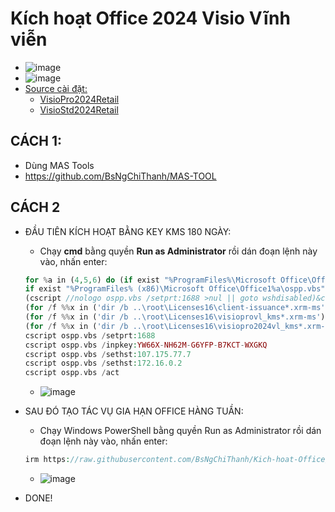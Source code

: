 # Kích hoạt Office 2024 Visio Vĩnh viễn
- ![image](https://github.com/user-attachments/assets/892ab962-1334-4126-9b74-42be48da0f04)
- ![image](https://github.com/BsNgChiThanh/Lich-phong-kham/assets/82578024/d575f08f-29b1-4848-83b0-fb5e88dcb50c)
- [Source cài đặt:](https://gravesoft.dev/office_c2r_links)
  - [VisioPro2024Retail](https://raw.githubusercontent.com/BsNgChiThanh/Office2024Visio/IMP/VisioPro2024Retail.exe)
  - [VisioStd2024Retail](https://raw.githubusercontent.com/BsNgChiThanh/Office2024Visio/IMP/VisioStd2024Retail.exe)

## CÁCH 1:
- Dùng MAS Tools
- https://github.com/BsNgChiThanh/MAS-TOOL

## CÁCH 2
- ĐẦU TIÊN KÍCH HOẠT BẰNG KEY KMS 180 NGÀY:
  - Chạy **cmd** bằng quyền **Run as Administrator** rồi dán đoạn lệnh này vào, nhấn enter:
  ```php
  for %a in (4,5,6) do (if exist "%ProgramFiles%\Microsoft Office\Office1%a\ospp.vbs" (cd /d "%ProgramFiles%\Microsoft Office\Office1%a")
  if exist "%ProgramFiles% (x86)\Microsoft Office\Office1%a\ospp.vbs" (cd /d "%ProgramFiles% (x86)\Microsoft Office\Office1%a"))
  (cscript //nologo ospp.vbs /setprt:1688 >nul || goto wshdisabled)&cscript //nologo ospp.vbs /inslic:"..\root\Licenses16\pkeyconfig-office.xrm-ms" >nul
  (for /f %%x in ('dir /b ..\root\Licenses16\client-issuance*.xrm-ms') do cscript ospp.vbs /inslic:"..\root\Licenses16\%%x" >nul)
  (for /f %%x in ('dir /b ..\root\Licenses16\visioprovl_kms*.xrm-ms') do cscript ospp.vbs /inslic:"..\root\Licenses16\%%x" >nul)
  (for /f %%x in ('dir /b ..\root\Licenses16\visiopro2024vl_kms*.xrm-ms') do cscript ospp.vbs /inslic:"..\root\Licenses16\%%x" >nul)
  cscript ospp.vbs /setprt:1688
  cscript ospp.vbs /inpkey:YW66X-NH62M-G6YFP-B7KCT-WXGKQ
  cscript ospp.vbs /sethst:107.175.77.7
  cscript ospp.vbs /sethst:172.16.0.2
  cscript ospp.vbs /act
  ```
  - ![image](https://github.com/user-attachments/assets/387c35e4-30f8-43ac-9141-fc633f4ede9b)
- SAU ĐÓ TẠO TÁC VỤ GIA HẠN OFFICE HÀNG TUẦN:
  - Chạy Windows PowerShell bằng quyền Run as Administrator rồi dán đoạn lệnh này vào, nhấn enter:
    
  ```PHP
  irm https://raw.githubusercontent.com/BsNgChiThanh/Kich-hoat-Office/KichHoatOffice/GiaHanKichHoat.ps1 | iex
  ```
  - ![image](https://github.com/user-attachments/assets/c61d847b-f874-4549-92af-f49985044f7e)
- DONE!
